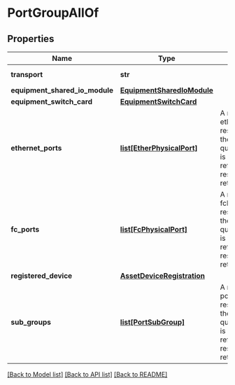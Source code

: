 # PortGroupAllOf

## Properties
Name | Type | Description | Notes
------------ | ------------- | ------------- | -------------
**transport** | **str** |  | [optional] [readonly] 
**equipment_shared_io_module** | [**EquipmentSharedIoModule**](.md) |  | [optional] 
**equipment_switch_card** | [**EquipmentSwitchCard**](.md) |  | [optional] 
**ethernet_ports** | [**list[EtherPhysicalPort]**](EtherPhysicalPort.md) | A reference to a etherPhysicalPort resource. When the $expand query parameter is specified, the referenced resource is returned inline.  | [optional] [readonly] 
**fc_ports** | [**list[FcPhysicalPort]**](FcPhysicalPort.md) | A reference to a fcPhysicalPort resource. When the $expand query parameter is specified, the referenced resource is returned inline.  | [optional] [readonly] 
**registered_device** | [**AssetDeviceRegistration**](.md) |  | [optional] 
**sub_groups** | [**list[PortSubGroup]**](PortSubGroup.md) | A reference to a portSubGroup resource. When the $expand query parameter is specified, the referenced resource is returned inline.  | [optional] [readonly] 

[[Back to Model list]](../README.md#documentation-for-models) [[Back to API list]](../README.md#documentation-for-api-endpoints) [[Back to README]](../README.md)


